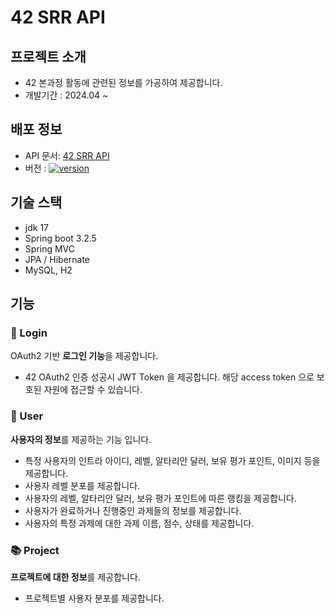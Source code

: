 # 42 SRR API

## 프로젝트 소개

- 42 본과정 활동에 관련된 정보를 가공하여 제공합니다.
- 개발기간 : 2024.04 ~

## 배포 정보

- API 문서: [42 SRR API](https://api.42srr.com/swagger-ui/index.html)
- 버전 : [![version](https://img.shields.io/badge/version-1.0.0-blue.svg)]() 
## 기술 스택

- jdk 17
- Spring boot 3.2.5
- Spring MVC
- JPA / Hibernate
- MySQL, H2

## 기능  

### 🔑 Login 

OAuth2 기반 **로그인 기능**을 제공합니다. 

- 42 OAuth2 인증 성공시 JWT Token 을 제공합니다. 해당 access token 으로 보호된 자원에 접근할 수 있습니다.

### 👥 User

**사용자의 정보**를 제공하는 기능 입니다. 

- 특정 사용자의 인트라 아이디, 레벨, 알타리안 달러, 보유 평가 포인트, 이미지 등을 제공합니다. 
- 사용자 레벨 분포를 제공합니다.
- 사용자의 레벨, 알타리안 달러, 보유 평가 포인트에 따른 랭킹을 제공합니다.
- 사용자가 완료하거나 진행중인 과제들의 정보를 제공합니다.
- 사용자의 특정 과제에 대한 과제 이름, 점수, 상태를 제공합니다.

### 📚 Project

**프로젝트에 대한 정보**를 제공합니다. 

- 프로젝트별 사용자 분포를 제공합니다.